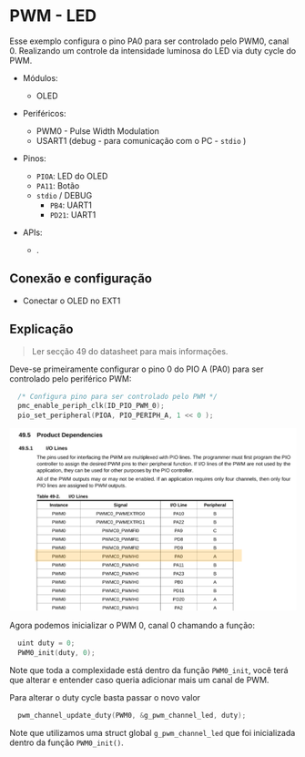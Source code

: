 # PWM - LED 

Esse exemplo configura o pino PA0 para ser controlado pelo PWM0, canal 0. Realizando um controle da intensidade luminosa do LED via duty cycle do PWM.

- Módulos: 
    - OLED
    
- Periféricos:
    - PWM0 - Pulse Width Modulation
    - USART1 (debug - para comunicação com o PC - `stdio` )
    
- Pinos:
    - `PIOA`: LED do OLED
    - `PA11`: Botão
    - `stdio` / DEBUG
        - `PB4`:  UART1 
        - `PD21`: UART1
 
- APIs:
    - .

## Conexão e configuração

- Conectar o OLED no EXT1

## Explicação

> Ler secção 49 do datasheet para mais informações.

Deve-se primeiramente configurar o pino 0 do PIO A (PA0) para ser controlado pelo periférico PWM:

```c
  /* Configura pino para ser controlado pelo PWM */
  pmc_enable_periph_clk(ID_PIO_PWM_0);
  pio_set_peripheral(PIOA, PIO_PERIPH_A, 1 << 0 );
```

![](doc/pwm.png)

Agora podemos inicializar o PWM 0, canal 0 chamando a função:

```c
  uint duty = 0;
  PWM0_init(duty, 0);
```

Note que toda a complexidade está dentro da função `PWM0_init`, você terá que alterar e entender caso queria adicionar mais um canal de PWM.

Para alterar o duty cycle basta passar o novo valor

```c
  pwm_channel_update_duty(PWM0, &g_pwm_channel_led, duty);
```

Note que utilizamos uma struct global `g_pwm_channel_led` que foi inicializada dentro da função `PWM0_init()`.
